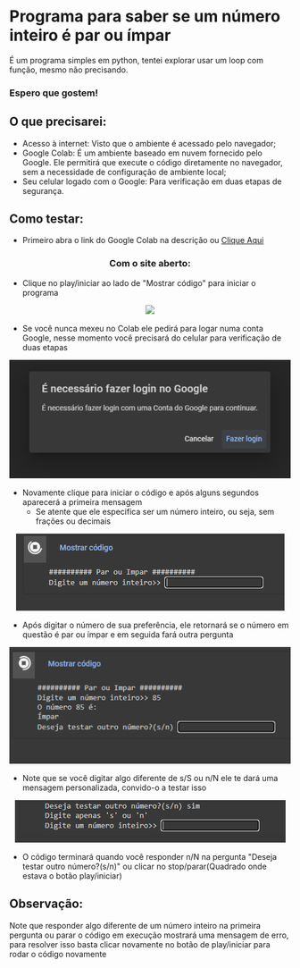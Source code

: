 # Programa para saber se um número inteiro é par ou ímpar
É um programa simples em python, tentei explorar usar um loop com função, mesmo não precisando.
<h3>Espero que gostem!</h3>

## O que precisarei:
- Acesso à internet: Visto que o ambiente é acessado pelo navegador;
- Google Colab: É um ambiente baseado em nuvem fornecido pelo Google. Ele permitirá que execute o código diretamente no navegador, sem a necessidade de configuração de ambiente local;
- Seu celular logado com o Google: Para verificação em duas etapas de segurança.
## Como testar:
- Primeiro abra o link do Google Colab na descrição ou <a href="https://colab.research.google.com/drive/1qrnpdXbfbnBL2eETI_T1xnc2nWwsJ1Tp?usp=sharing" target="_blank" class="botao">Clique Aqui</a>

<h3 align="center">Com o site aberto:</h3>

- Clique no play/iniciar ao lado de "Mostrar código" para iniciar o programa
<p align="center">
  <img src="https://github.com/Leturnos/Par_Impar/blob/main/Imagens/colab_in%C3%ADcio.png">
</p>

- Se você nunca mexeu no Colab ele pedirá para logar numa conta Google, nesse momento você precisará do celular para verificação de duas etapas
<p align="center">
  <img src="https://github.com/Leturnos/Par_Impar/blob/main/Imagens/colab_login.png">
</p>

- Novamente clique para iniciar o código e após alguns segundos aparecerá a primeira mensagem
  - Se atente que ele especifica ser um número inteiro, ou seja, sem frações ou decimais
<p align="center">
  <img src="https://github.com/Leturnos/Par_Impar/blob/main/Imagens/colab_1_pergunta.png">
</p>

- Após digitar o número de sua preferência, ele retornará se o número em questão é par ou ímpar e em seguida fará outra pergunta
<p align="center">
  <img src="https://github.com/Leturnos/Par_Impar/blob/main/Imagens/colab_2_pergunta.png">
</p>

- Note que se você digitar algo diferente de s/S ou n/N ele te dará uma mensagem personalizada, convido-o a testar isso
<p align="center">
  <img src="https://github.com/Leturnos/Par_Impar/blob/main/Imagens/colab_s_ou_n.png">
</p>

- O código terminará quando você responder n/N na pergunta "Deseja testar outro número?(s/n)" ou clicar no stop/parar(Quadrado onde estava o botão play/iniciar)

## Observação:
Note que responder algo diferente de um número inteiro na primeira pergunta ou parar o código em execução mostrará uma mensagem de erro, para resolver isso basta clicar novamente no botão de play/iniciar para rodar o código novamente




 
